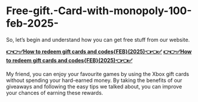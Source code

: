 # Free-gift.-Card-with-monopoly-100-feb-2025-
So, let’s begin and understand how you can get free stuff from our website.


**[👉👉✅How to redeem gift cards and codes{FEB}(2025)👈👈✅](https://giftcardzones.com/monopoly-1/)**
**[👉👉✅How to redeem gift cards and codes{FEB}(2025)👈👈✅](https://giftcardzones.com/monopoly-1/)**

My friend, you can enjoy your favourite games by using the Xbox gift cards without spending your hard-earned money. By taking the benefits of our giveaways and following the easy tips we talked about, you can improve your chances of earning these rewards.

